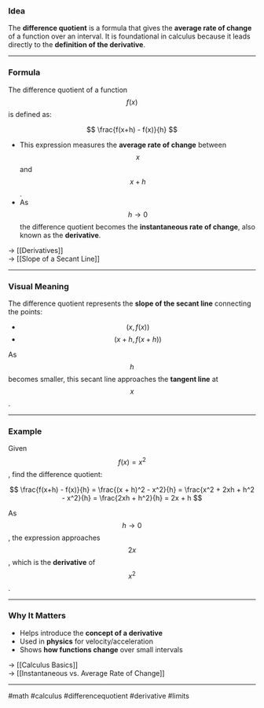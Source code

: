 ### Idea

The **difference quotient** is a formula that gives the **average rate of change** of a function over an interval. It is foundational in calculus because it leads directly to the **definition of the derivative**.

---

### Formula

The difference quotient of a function $$f(x)$$ is defined as:

$$
\frac{f(x+h) - f(x)}{h}
$$

- This expression measures the **average rate of change** between $$x$$ and $$x + h$$.
- As $$h \to 0$$the difference quotient becomes the **instantaneous rate of change**, also known as the **derivative**.

→ [[Derivatives]]  
→ [[Slope of a Secant Line]]  

---

### Visual Meaning

The difference quotient represents the **slope of the secant line** connecting the points:

- $$(x, f(x))$$  
- $$(x + h, f(x + h))$$

As $$h$$ becomes smaller, this secant line approaches the **tangent line** at $$x$$.

---

### Example

Given $$f(x) = x^2$$, find the difference quotient:

$$
\frac{f(x+h) - f(x)}{h}
= \frac{(x + h)^2 - x^2}{h}
= \frac{x^2 + 2xh + h^2 - x^2}{h}
= \frac{2xh + h^2}{h}
= 2x + h
$$

As $$h \to 0$$, the expression approaches $$2x$$, which is the **derivative** of $$x^2$$.

---

### Why It Matters

- Helps introduce the **concept of a derivative**
- Used in **physics** for velocity/acceleration
- Shows **how functions change** over small intervals

→ [[Calculus Basics]]  
→ [[Instantaneous vs. Average Rate of Change]]

---

#math #calculus #differencequotient #derivative #limits
